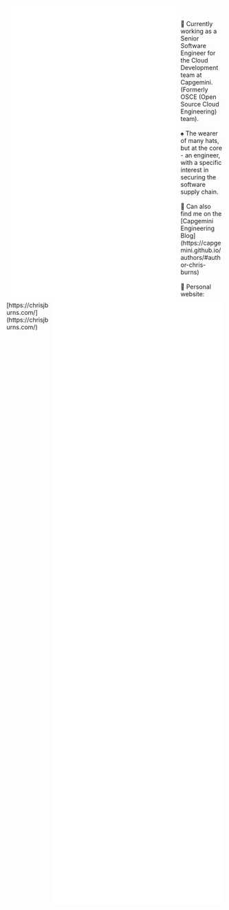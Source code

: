 [<img align="left" width="405" alt="🦑" src="https://github.com/ChrisJBurns/ChrisJBurns/blob/main/general.svg">](#)
[<img align="right" width="400" alt="🦑" src="https://github.com/ChrisJBurns/ChrisJBurns/blob/main/metrics.plugin.achievements.compact.svg">](#)


</br>
</br>
🔭 Currently working as a Senior Software Engineer for the Cloud Development team at Capgemini. (Formerly OSCE (Open Source Cloud Engineering) team).
</br>
</br>
♠️ The wearer of many hats, but at the core - an engineer, with a specific interest in securing the software supply chain.
</br>
</br>
💠 Can also find me on the [Capgemini Engineering Blog](https://capgemini.github.io/authors/#author-chris-burns)
</br>
</br>
🧪 Personal website: [https://chrisjburns.com/](https://chrisjburns.com/)
</br>
</br>
